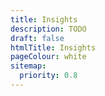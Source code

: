 ```yaml
---
title: Insights
description: TODO
draft: false
htmlTitle: Insights
pageColour: white
sitemap:
  priority: 0.8
---
```

